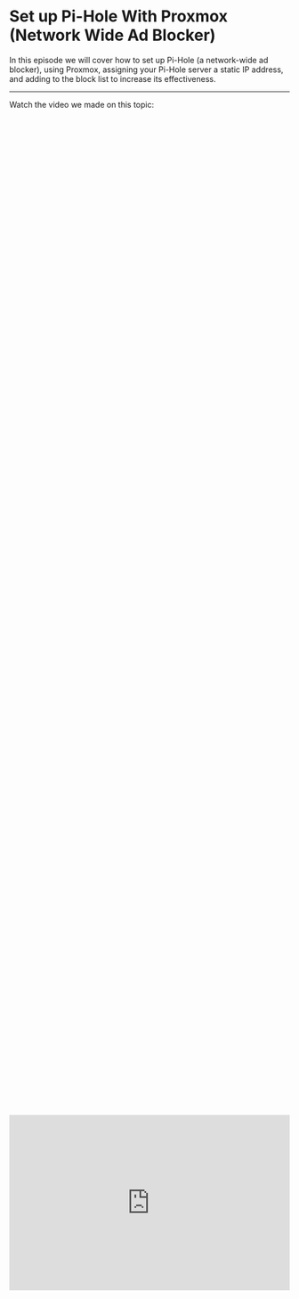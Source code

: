 # Set up Pi-Hole With Proxmox (Network Wide Ad Blocker)

In this episode we will cover how to set up Pi-Hole (a network-wide ad blocker), using Proxmox, assigning your Pi-Hole server a static IP address, and adding to the block list to increase its effectiveness.

-------------------
Watch the video we made on this topic:

<div style="display: flex; justify-content: center; align-items: center; height: 100%;">
    <iframe width="560" height="315" src="https://www.youtube.com/embed/JfFghRmxMME?si=zAVfX6sKS1q-UsC7" frameborder="0" allow="accelerometer; autoplay; clipboard-write; encrypted-media; gyroscope; picture-in-picture" allowfullscreen></iframe>
</div>
------------------

## What you need to get started
1. Login to your Proxmox server.
2. Go to Pi-hole's website [here](https://pi-hole.net/)
3. Login to your OPNsense firewall (or home router).
4. Check this site out for more block lists that we will add to Pi-Hole [here](https://firebog.net/)
5. Here is CloudFlares site with the alternative DNS options for advanced malware and Adult Content filtering [here](https://blog.cloudflare.com/introducing-1-1-1-1-for-families/)

First you guys need to open your Proxmox machine and create a new VM for Pihole using Ubuntu (please see our video on how to setup your first VM) if you are unsure how to do this [here](/homelabseries/EP5_firstvmubuntu/)
We used default settings, 2GB of ram, 32gb, and 2v cores.

<a href="/images/EP7_pihole/Still 2024-12-23 115344_1.3.1.png" class="image-expand">
    <img src="/images/EP7_pihole/Still 2024-12-23 115344_1.3.1.png" alt="Description of your image">
</a>

Next Go to Piholes website and click install:

<a href="/images/EP7_pihole/Still 2024-12-23 115344_1.3.3.png" class="image-expand">
    <img src="/images/EP7_pihole/Still 2024-12-23 115344_1.3.3.png" alt="Description of your image">
</a>

## Create a VM for your Pi-Hole instances

Then log into your Opnsense Machine and go to the menu *System / Settings / General* tab. If you are doing this on your home router you will need to find where your DNS settings are stored.

<a href="/images/EP7_pihole/Still 2024-12-23 115344_1.3.4.png" class="image-expand">
    <img src="/images/EP7_pihole/Still 2024-12-23 115344_1.3.4.png" alt="Description of your image">
</a>

## Installing Pi-Hole

Next you need to login to your freshly created VM that we are going to install Pi-Hole on using the SSH command:
```
ssh username@VM_ip-address
```

<a href="/images/EP7_pihole/Still 2024-12-23 115344_1.3.5.png" class="image-expand">
    <img src="/images/EP7_pihole/Still 2024-12-23 115344_1.3.5.png" alt="Description of your image">
</a>

Next we are going to go over to the download Github page we were directed to when we clicked download on Pi-holes site, copy the *One-Step Automated Install* command:
```
curl -sSL https://install.pi-hole.net | bash
```

<a href="/images/EP7_pihole/Still 2024-12-23 115344_1.3.6.png" class="image-expand">
    <img src="/images/EP7_pihole/Still 2024-12-23 115344_1.3.6.png" alt="Description of your image">
</a>

We are going to go back to our SSH session and paste this command in:

<a href="/images/EP7_pihole/Still 2024-12-23 115344_1.3.7.png" class="image-expand">
    <img src="/images/EP7_pihole/Still 2024-12-23 115344_1.3.7.png" alt="Description of your image">
</a>

The following steps are very self-explanatory but just follow the install Wizard all the way through without changing anything other then the following examples: 

<a href="/images/EP7_pihole/Still 2024-12-23 115344_1.3.8.png" class="image-expand">
    <img src="/images/EP7_pihole/Still 2024-12-23 115344_1.3.8.png" alt="Description of your image">
</a>

We will set the static IP address later in this article within OPNsense! 

<a href="/images/EP7_pihole/Still 2024-12-23 115344_1.3.9.png" class="image-expand">
    <img src="/images/EP7_pihole/Still 2024-12-23 115344_1.3.9.png" alt="Description of your image">
</a>

You can select CloudFlares DNS for right now (it is what we suggest for the fasted resolution times).
After that, just follow the rest of the wizard with all *oks* or *continues*

<a href="/images/EP7_pihole/Still 2024-12-23 115344_1.3.10.png" class="image-expand">
    <img src="/images/EP7_pihole/Still 2024-12-23 115344_1.3.10.png" alt="Description of your image">
</a>

You will then be presented with this screen, click enter to *ok* and we will be presented with another screen that also gives us the URL and password to login.

<a href="/images/EP7_pihole/Still 2024-12-23 115344_1.4.1.png" class="image-expand">
    <img src="/images/EP7_pihole/Still 2024-12-23 115344_1.4.1.png" alt="Description of your image">
</a>

Here is that other screen with a clickable link:

<a href="/images/EP7_pihole/Still 2024-12-23 115344_1.4.2.png" class="image-expand">
    <img src="/images/EP7_pihole/Still 2024-12-23 115344_1.4.2.png" alt="Description of your image">
</a>

Now login to your Pi-Hole instance.

<a href="/images/EP7_pihole/Still 2024-12-23 115344_1.4.3.png" class="image-expand">
    <img src="/images/EP7_pihole/Still 2024-12-23 115344_1.4.3.png" alt="Description of your image">
</a>

## Changing our DNS settings

Now we need to change our DNS settings. If you forgot, go to the following menu as shown below *System / Settings / General* tab.
Then input your Pi-Hole servers IP address into the following two dns boxes and then scroll down and select *save*.

<a href="/images/EP7_pihole/Still 2024-12-23 115344_1.5.2.png" class="image-expand">
    <img src="/images/EP7_pihole/Still 2024-12-23 115344_1.5.2.png" alt="Description of your image">
</a>

We need to add our Pi-Hole's IP address to one more DNS record found under *services / ISC DHCPv4 / [LAN]* then scroll down and select save as well.

<a href="/images/EP7_pihole/Still 2024-12-23 115344_1.5.3.png" class="image-expand">
    <img src="/images/EP7_pihole/Still 2024-12-23 115344_1.5.3.png" alt="Description of your image">
</a>

## Set a Static IP address in OPNsense

Now right under the LAN section is *leases* this is where we set the static IP address for our Pi-Hole Machine.

Find the IP address of your machine and click the *+* icon next to it

<a href="/images/EP7_pihole/Still 2024-12-23 115344_1.6.1.png" class="image-expand">
    <img src="/images/EP7_pihole/Still 2024-12-23 115344_1.6.1.png" alt="Description of your image">
</a>

You will be presented with this screen where you will set the IP address to the IP address that was already assigned to your machine via DHCP and give it a name.

Scroll down and click *save*

<a href="/images/EP7_pihole/Still 2024-12-23 115344_1.7.1.png" class="image-expand">
    <img src="/images/EP7_pihole/Still 2024-12-23 115344_1.7.1.png" alt="Description of your image">
</a>

After selecting save, we will be kicked over to this menu, scroll down to the bottom and confirm your Pi-Hole instance has a static address.

<a href="/images/EP7_pihole/Still 2024-12-23 115344_1.7.2.png" class="image-expand">
    <img src="/images/EP7_pihole/Still 2024-12-23 115344_1.7.2.png" alt="Description of your image">
</a>

## Configuring Pi-Hole

Moving back over to our Pi-Hole machine we logged into a few steps ago, we are presented with the landing page, we can see in blue, we have no hosts or any blocks yet. 

DNS takes roughly 15 minutes to spread through a small network but we can speed that up with some following commands. 

<a href="/images/EP7_pihole/Still 2024-12-23 115344_1.7.3.png" class="image-expand">
    <img src="/images/EP7_pihole/Still 2024-12-23 115344_1.7.3.png" alt="Description of your image">
</a>

To speed the process up first let me show you what it looked like BEFORE:

Our DNS server was set to 192.168.50.1 NOT the 192.168.50.241 of our Pi-Hole machine.

<a href="/images/EP7_pihole/Still 2024-12-23 115344_1.7.4.png" class="image-expand">
    <img src="/images/EP7_pihole/Still 2024-12-23 115344_1.7.4.png" alt="Description of your image">
</a>

To quickly verify and resolve to the new DNS server we can perform the following commands:

```
ipconfig /flushdns
```
and
```
ipconfig /renew
```

<a href="/images/EP7_pihole/Still 2024-12-23 115344_1.7.5.png" class="image-expand">
    <img src="/images/EP7_pihole/Still 2024-12-23 115344_1.7.5.png" alt="Description of your image">
</a>

Then we can check our DNS servers one more time using

```
ipconfig /all
```

here we can see it has changed to our Pi-Hole machine.

<a href="/images/EP7_pihole/Still 2024-12-23 115344_1.7.6.png" class="image-expand">
    <img src="/images/EP7_pihole/Still 2024-12-23 115344_1.7.6.png" alt="Description of your image">
</a>

We can also go back to Pi-Hole and select the blue *total quaries* icon on the front page and find our device in there, if it is now green we know the machine is using Pi-Hole for DNS.

<a href="/images/EP7_pihole/Still 2024-12-23 115344_1.8.1.png" class="image-expand">
    <img src="/images/EP7_pihole/Still 2024-12-23 115344_1.8.1.png" alt="Description of your image">
</a>

Now on the front page we can see queries taking place as well as blocks occurring!

<a href="/images/EP7_pihole/Still 2024-12-23 115344_1.8.2.png" class="image-expand">
    <img src="/images/EP7_pihole/Still 2024-12-23 115344_1.8.2.png" alt="Description of your image">
</a>

## Adding blocklists to Pi-Hole

If you would like to add more blocklists fireborg is a great website to do that which can be found [here](https://firebog.net/)

<a href="/images/EP7_pihole/Still 2024-12-23 115344_1.8.3.png" class="image-expand">
    <img src="/images/EP7_pihole/Still 2024-12-23 115344_1.8.3.png" alt="Description of your image">
</a>

You will then copy and paste those URLs into Pi-Hole under the Adlist tab.

<a href="/images/EP7_pihole/Still 2024-12-23 115344_1.8.4.png" class="image-expand">
    <img src="/images/EP7_pihole/Still 2024-12-23 115344_1.8.4.png" alt="Description of your image">
</a>

## Changing your DNS upstream servers

If you would like to use a custom self-hosted Unbound DNS server or a more advanced CloudFlare DNS server like one which increases malware protection or adult content filtering, this is the page to do that. 

You will unselect the CDNs on the left and select the custom ones on the right and then input the IP addresses for your new upstream DNS server.

We recommend the following CloudFlare DNS servers for added features:

**Malware Blocking Only**

Primary DNS: 
```
1.1.1.2
```

Secondary DNS: 
```
1.0.0.2
```

**Malware and Adult Content**

Primary DNS: 
```
1.1.1.3
```

Secondary DNS: 
```
1.0.0.3
```

<a href="/images/EP7_pihole/Still 2024-12-23 115344_1.8.5.png" class="image-expand">
    <img src="/images/EP7_pihole/Still 2024-12-23 115344_1.8.5.png" alt="Description of your image">
</a>

# Closing Thoughts

That is it, you have set up your Pi-Hole network wide add blocker! We do however recommend you pair this with a host based ad blocker as well. The one we recommend can be found [here](https://getadblock.com/en/)

<a href="/images/EP7_pihole/Still 2024-12-23 115344_1.9.1.png" class="image-expand">
    <img src="/images/EP7_pihole/Still 2024-12-23 115344_1.9.1.png" alt="Description of your image">
</a>